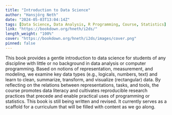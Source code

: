 ```yaml
---
title: "Introduction to Data Science"
author: "Hansjörg Neth"
date: "2024-05-03T13:04:14Z"
tags: [Data Science, Data Analysis, R Programming, Course, Statistics]
link: "https://bookdown.org/hneth/i2ds/"
length_weight: "100%"
cover: "https://bookdown.org/hneth/i2ds/images/cover.png"
pinned: false
---
```


This book provides a gentle introduction to data science for students of any discipline with little or no background in data analysis or computer programming. Based on notions of representation, measurement, and modeling, we examine key data types (e.g., logicals, numbers, text) and learn to clean, summarize, transform, and visualize (rectangular) data. By reflecting on the relations between representations, tasks, and tools, the course promotes data literacy and cultivates reproducible research practices that precede and enable practical uses of programming or statistics. This book is still being written and revised. It currently serves as a scaffold for a curriculum that will be filled with content as we go along.
